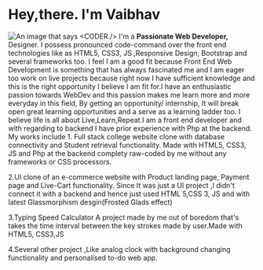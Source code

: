 # Hey,there. I'm Vaibhav
<img src="https://media-exp1.licdn.com/dms/image/C5616AQHmSSmIggAY0w/profile-displaybackgroundimage-shrink_200_800/0/1620200359919?e=1625702400&v=beta&t=nwH9CdwOnA6YmDmezJc_jJnX4Nrh5KcLSp_BVsLvE6E" alt="An image that says <CODER./>">
I'm a <b>Passionate Web Developer,</b> Designer. I possess pronounced code-command over the front end technologies like as HTML5, CSS3, JS ,Responsive Design, Bootstrap and several frameworks too. I feel I am a good fit because Front End Web Development is something that has always fascinated me and I am eager too work on live projects because right now I have sufficient knowledge and this is the right opportunity I believe I am fit for.I have an enthusiastic passion towards WebDev and this passion makes me learn more and more everyday in this field, By getting an opportunity/ internship, It will break open great learning opportunities and a serve as a learning ladder too. I believe life is all about Live,Learn,Repeat.I am a front end developer and with regarding to backend I have prior experience with Php at the backend.
My works include 
1. Full stack college website clone with database connectivity and Student retrieval functionality.
Made with HTML5, CSS3, JS and Php at the backend complety raw-coded by me without any frameworks or CSS processors.

2.UI clone of an e-commerce website with Product landing page, Payment page and Live-Cart functionality.
Since It was just a UI project ,I didn't connect it with a backend and hence just used HTML 5,CSS 3, JS and with latest Glassmorphism desgin(Frosted Glads effect)

3.Typing Speed Calculator
A project made by me out of boredom that's takes the time interval between the key strokes made by user.Made with HTML5, CSS3,JS

4.Several other project ,Like analog clock with background changing functionality and personalised to-do web app.
